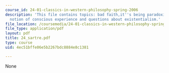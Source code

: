 ```yaml
---
course_id: 24-01-classics-in-western-philosophy-spring-2006
description: 'This file contains topics: bad faith,it''s being paradoxical, existentialist
  notion of conscious experience and questions about existentialism.'
file_location: /coursemedia/24-01-classics-in-western-philosophy-spring-2006/4ec51bffe06e5b2267bdc8884e8c1381_24_sartre.pdf
file_type: application/pdf
layout: pdf
title: 24_sartre.pdf
type: course
uid: 4ec51bffe06e5b2267bdc8884e8c1381

---
```

None